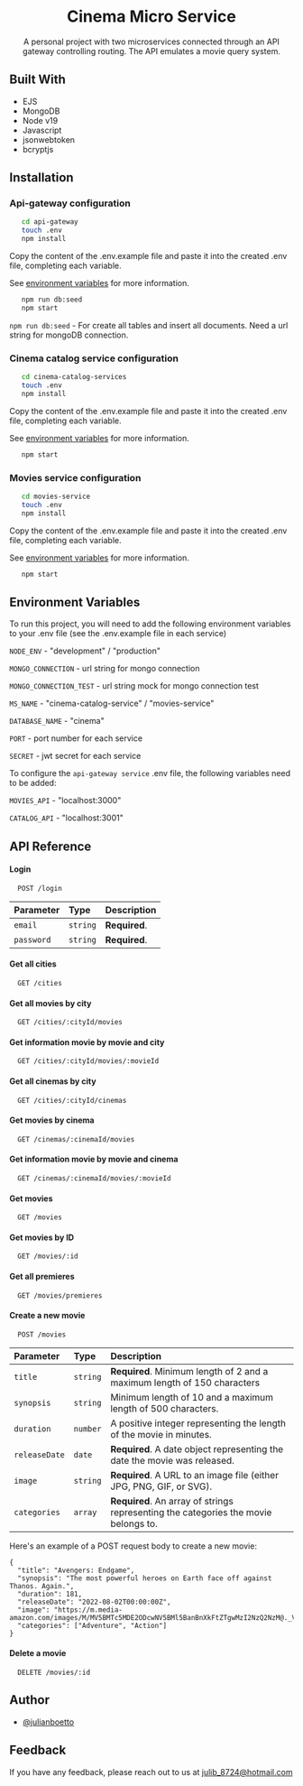 <h1 align="center">Cinema Micro Service</h1>

<p align="center">A personal project with two microservices connected through an API
gateway controlling routing. The API emulates a movie query system.</p>

## Built With

- EJS
- MongoDB
- Node v19
- Javascript
- jsonwebtoken
- bcryptjs

## Installation

### Api-gateway configuration

```bash
   cd api-gateway
   touch .env
   npm install
```

Copy the content of the .env.example file and paste it into the created .env file, completing each variable.

See [environment variables](#environment) for more information.

```bash
   npm run db:seed
   npm start
```

`npm run db:seed` - For create all tables and insert all documents. Need a url string for mongoDB connection.

### Cinema catalog service configuration

```bash
   cd cinema-catalog-services
   touch .env
   npm install
```

Copy the content of the .env.example file and paste it into the created .env file, completing each variable.

See [environment variables](#environment) for more information.

```bash
   npm start
```

### Movies service configuration

```bash
   cd movies-service
   touch .env
   npm install
```

Copy the content of the .env.example file and paste it into the created .env file, completing each variable.

See [environment variables](#environment) for more information.

```bash
   npm start
```

## Environment Variables

To run this project, you will need to add the following environment variables to your .env file (see the .env.example file in each service)

`NODE_ENV` - "development" / "production"

`MONGO_CONNECTION` - url string for mongo connection

`MONGO_CONNECTION_TEST` - url string mock for mongo connection test

`MS_NAME` - "cinema-catalog-service" / "movies-service"

`DATABASE_NAME` - "cinema"

`PORT` - port number for each service

`SECRET` - jwt secret for each service

To configure the `api-gateway service` .env file, the following variables need to be added:

`MOVIES_API` - "localhost:3000"

`CATALOG_API` - "localhost:3001"

## API Reference

#### Login

```http
  POST /login
```

| Parameter    | Type       | Description           |
| :----------- | :--------- | :-------------------- |
| `email`    | `string` | **Required**.  |
| `password` | `string` | **Required**.   |

#### Get all cities

```http
  GET /cities
```

#### Get all movies by city

```http
  GET /cities/:cityId/movies
```

#### Get information movie by movie and city

```http
  GET /cities/:cityId/movies/:movieId
```

#### Get all cinemas by city

```http
  GET /cities/:cityId/cinemas
```

#### Get movies by cinema

```http
  GET /cinemas/:cinemaId/movies
```

#### Get information movie by movie and cinema

```http
  GET /cinemas/:cinemaId/movies/:movieId
```

#### Get movies

```http
  GET /movies
```

#### Get movies by ID

```http
  GET /movies/:id
```

#### Get all premieres

```http
  GET /movies/premieres
```

#### Create a new movie

```http
  POST /movies
```

| Parameter       | Type       | Description                                                                               |
| :-------------- | :--------- | :---------------------------------------------------------------------------------------- |
| `title`       | `string` | **Required**. Minimum length of 2 and a maximum length of 150 characters            |
| `synopsis`    | `string` | Minimum length of 10 and a maximum length of 500 characters.                              |
| `duration`    | `number` | A positive integer representing the length of the movie in minutes.                       |
| `releaseDate` | `date`   | **Required**. A date object representing the date the movie was released.          |
| `image`       | `string` | **Required**. A URL to an image file (either JPG, PNG, GIF, or SVG).               |
| `categories`  | `array`  | **Required**. An array of strings representing the categories the movie belongs to. |

Here's an example of a POST request body to create a new movie:

```
{
  "title": "Avengers: Endgame",
  "synopsis": "The most powerful heroes on Earth face off against Thanos. Again.",
  "duration": 181,
  "releaseDate": "2022-08-02T00:00:00Z",
  "image": "https://m.media-amazon.com/images/M/MV5BMTc5MDE2ODcwNV5BMl5BanBnXkFtZTgwMzI2NzQ2NzM@._V1_UX182_CR0,0,182,268_AL_.jpg",
  "categories": ["Adventure", "Action"]
}
```

#### Delete a movie

```http
  DELETE /movies/:id
```

## Author

- [@julianboetto](https://www.github.com/julianboetto)

## Feedback

If you have any feedback, please reach out to us at [julib_8724@hotmail.com](mailto:julib_8724@hotmail.com)

